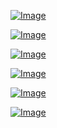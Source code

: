[![Image](https://stacksimplify.com/course-images/terraform-remote-state-storage-1.png "Terraform on AWS with IAC DevOps and SRE")](https://stacksimplify.com/course-images/terraform-remote-state-storage-1.png)

[![Image](https://stacksimplify.com/course-images/terraform-remote-state-storage-2.png "Terraform on AWS with IAC DevOps and SRE")](https://stacksimplify.com/course-images/terraform-remote-state-storage-2.png)

[![Image](https://stacksimplify.com/course-images/terraform-remote-state-storage-3.png "Terraform on AWS with IAC DevOps and SRE")](https://stacksimplify.com/course-images/terraform-remote-state-storage-3.png)

[![Image](https://stacksimplify.com/course-images/terraform-remote-state-storage-4.png "Terraform on AWS with IAC DevOps and SRE")](https://stacksimplify.com/course-images/terraform-remote-state-storage-4.png)

[![Image](https://stacksimplify.com/course-images/terraform-remote-state-storage-5.png "Terraform on AWS with IAC DevOps and SRE")](https://stacksimplify.com/course-images/terraform-remote-state-storage-5.png)

[![Image](https://stacksimplify.com/course-images/terraform-remote-state-storage-6.png "Terraform on AWS with IAC DevOps and SRE")](https://stacksimplify.com/course-images/terraform-remote-state-storage-6.png)
